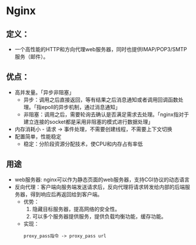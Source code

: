 # Nginx

## 定义：
  - 一个高性能的HTTP和方向代理web服务器，同时也提供IMAP/POP3/SMTP服务（邮件）。

## 优点：
  - 高并发量。「异步非阻塞」
    - 异步：调用之后直接返回，等有结果之后消息通知或者调用回调函数处理。「指epoll的异步机制，通过消息通知」
    - 非阻塞：调用之后，需要轮询去确认是否满足需求去处理。「nginx指对于建立连接的socket都是采用非阻塞的模式进行数据处理」
  - 内存消耗小 - 请求 -> 事件处理，不需要创建线程，不需要上下文切换
  - 配置简单，性能稳定
    - 稳定：分阶段资源分配技术，使CPU和内存占有率低

## 用途

- web服务器: nginx可以作为静态页面的web服务器，支持CGI协议的动态语言
- 反向代理：客户端向服务端发送请求后，反向代理将请求转发给内部的后端服务器，得到响应后再返回给到客户端。
  - 优势：
    1. 隐藏目标服务器，提高网络的安全性。
    2. 可以多个服务器提供服务，提供负载均衡功能，缓存功能。
  - 实现：
    ```JS
    proxy_pass指令 -> proxy_pass url
    ```